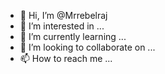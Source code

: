 - 👋 Hi, I’m @Mrrebelraj
- 👀 I’m interested in ...
- 🌱 I’m currently learning ...
- 💞️ I’m looking to collaborate on ...
- 📫 How to reach me ...

<!---
Mrrebelraj/Mrrebelraj is a ✨ special ✨ repository because its `README.md` (this file) appears on your GitHub profile.
You can click the Preview link to take a look at your changes.
--->
